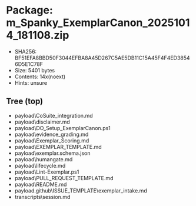 # Package: m_Spanky_ExemplarCanon_20251014_181108.zip

* SHA256: BF51EFA8BBD50F3044EFBA8A45D267C5AE5DB11C15A45F4F4ED38546D5E1C78F
* Size:   5401 bytes
* Contents: 14x(noext)
* Hints:  unsure

## Tree (top)
- payload\CoSuite_integration.md
- payload\disclaimer.md
- payload\DO_Setup_ExemplarCanon.ps1
- payload\evidence_grading.md
- payload\Exemplar_Scoring.md
- payload\EXEMPLAR_TEMPLATE.md
- payload\exemplar.schema.json
- payload\humangate.md
- payload\lifecycle.md
- payload\Lint-Exemplar.ps1
- payload\PULL_REQUEST_TEMPLATE.md
- payload\README.md
- payload\.github\ISSUE_TEMPLATE\exemplar_intake.md
- transcripts\session.md

